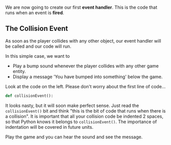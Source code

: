 We are now going to create our first **event handler**. This is the code that runs when an event is **fired**.

## The Collision Event
As soon as the player collides with any other object, our event handler will be called and our code will run.

In this simple case, we want to 

- Play a bump sound whenever the player collides with any other game entity.
- Display a message 'You have bumped into something' below the game.

Look at the code on the left. Please don't worry about the first line of code...

```python
def collisionEvent():
```

It looks nasty, but it will soon make perfect sense. Just read the `collisionEvent()` bit and think "this is the bit of code that runs when there is a collision". It is important that all your collision code be indented 2 spaces, so that Python knows it belongs to `collisionEvent()`. The importance of indentation will be covered in future units.

Play the game and you can hear the sound and see the message.